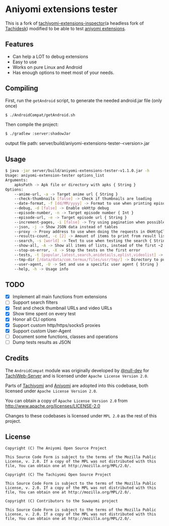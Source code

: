 # Aniyomi extensions tester

This is a fork of [tachiyomi-extensions-inspector](https://github.com/tachiyomiorg/tachiyomi-extensions-inspector)(a headless fork of [Tachidesk](https://github.com/Suwayomi/Tachidesk)) modified to be able to test [aniyomi extensions](https://github.com/jmir1/aniyomi-extensions/tree/repo/apk).

## Features
- Can help a LOT to debug extensions
- Easy to use
- Works on pure Linux and Android
- Has enough options to meet most of your needs.

## Compiling
First, run the `getAndroid` script, to generate the needed android.jar file (only once)
```bash
$ ./AndroidCompat/getAndroid.sh
```

Then compile the project:
```bash
$ ./gradlew :server:shadowJar
```
output file path: server/build/aniyomi-extensions-tester-\<version\>.jar

## Usage
```bash
$ java -jar server/build/aniyomi-extensions-tester-v1.1.0.jar -h
Usage: aniyomi-extension-tester options_list
Arguments:
    apksPath -> Apk file or directory with apks { String }
Options:
    --anime-url, -a -> Target anime url { String }
    --check-thumbnails [false] -> Check if thumbnails are loading
    --date-format, -f [dd/MM/yyyy] -> Format to use when printing episode date { String }
    --debug, -d [false] -> Enable okHttp debug
    --episode-number, -n -> Target episode number { Int }
    --episode-url, -e -> Target episode url { String }
    --increment-pages, -i [false] -> Try using pagination when possible
    --json, -j -> Show JSON data instead of tables
    --proxy -> Proxy address to use when doing the requests in OkHttpClient. like <protocol>://<host>:<port> { String }
    --results-count, -c [2] -> Amount of items to print from result lists { Int }
    --search, -s [world] -> Text to use when testing the search { String }
    --show-all, -A -> Show all items of lists, instead of the first ~2
    --stop-on-error, -X -> Stop the tests on the first error
    --tests, -t [popular,latest,search,anidetails,eplist,videolist] -> Tests to be made(in order), delimited by commas { String }
    --tmp-dir [/data/data/com.termux/files/usr/tmp/] -> Directory to put temporary data { String }
    --user-agent, -U -> Set and use a specific user agent { String }
    --help, -h -> Usage info
```
## TODO
- [x] Implement all main functions from extensions
- [ ] Support search filters
- [x] Test and check thumbnail URLs and video URLs
- [x] Show time spent on every test
- [x] Honor all CLI options
- [x] Support custom http/https/socks5 proxies
- [x] Support custom User-Agent
- [ ] Document some functions, classes and operations
- [ ] Dump tests results as JSON

## Credits

The `AndroidCompat` module was originally developed by [@null-dev](https://github.com/null-dev) for [TachiWeb-Server](https://github.com/Tachiweb/TachiWeb-server) and is licensed under `Apache License Version 2.0`.

Parts of [Tachiyomi](https://github.com/tachiyomiorg/tachiyomi) and [Aniyomi](https://github.com/jmir1/aniyomi) are adopted into this codebase, both licensed under `Apache License Version 2.0`.

You can obtain a copy of `Apache License Version 2.0` from  http://www.apache.org/licenses/LICENSE-2.0

Changes to these codebases is licensed under `MPL 2.0` as the rest of this project.

## License
```
Copyright (C) The Aniyomi Open Source Project

This Source Code Form is subject to the terms of the Mozilla Public
License, v. 2.0. If a copy of the MPL was not distributed with this
file, You can obtain one at http://mozilla.org/MPL/2.0/.
```

```
Copyright (C) The Tachiyomi Open Source Project

This Source Code Form is subject to the terms of the Mozilla Public
License, v. 2.0. If a copy of the MPL was not distributed with this
file, You can obtain one at http://mozilla.org/MPL/2.0/.
```

```
Copyright (C) Contributors to the Suwayomi project

This Source Code Form is subject to the terms of the Mozilla Public
License, v. 2.0. If a copy of the MPL was not distributed with this
file, You can obtain one at http://mozilla.org/MPL/2.0/.
```
